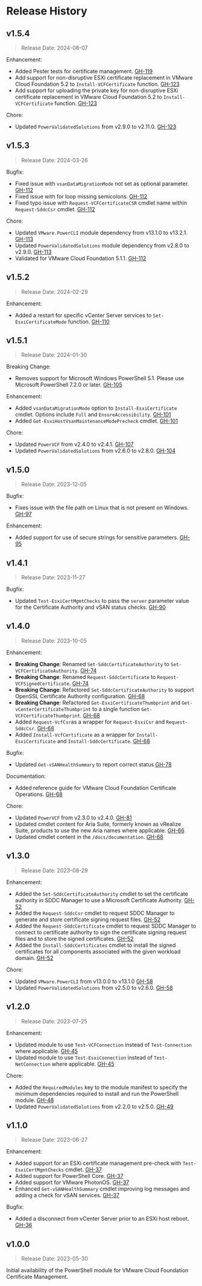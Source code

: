 # Release History

## v1.5.4

> Release Date: 2024-08-07

Enhancement:

- Added Pester tests for certificate management. [GH-119](https://github.com/vmware/powershell-module-for-vmware-cloud-foundation-certificate-management/pull/119)
- Add support for non-disruptive ESXi certificate replacement in VMware Cloud Foundation 5.2 to `Install-VCFCertificate` function. [GH-123](https://github.com/vmware/powershell-module-for-vmware-cloud-foundation-certificate-management/pull/123)
- Add support for uploading the private key for non-disruptive ESXi certificate replacement in VMware Cloud Foundation 5.2 to `Install-VCFCertificate` function. [GH-123](https://github.com/vmware/powershell-module-for-vmware-cloud-foundation-certificate-management/pull/123)

Chore:

- Updated `PowerValidatedSolutions` from v2.9.0 to v2.11.0. [GH-123](https://github.com/vmware/powershell-module-for-vmware-cloud-foundation-certificate-management/pull/123)

## v1.5.3

> Release Date: 2024-03-26

Bugfix:

- Fixed issue with `vsanDataMigrationMode` not set as optional parameter. [GH-112](https://github.com/vmware/powershell-module-for-vmware-cloud-foundation-certificate-management/pull/112)
- Fixed issue with for loop missing semicolons. [GH-112](https://github.com/vmware/powershell-module-for-vmware-cloud-foundation-certificate-management/pull/112)
- Fixed typo issue with `Request-VCFCertificateCSR` cmdlet name within `Request-SddcCsr` cmdlet. [GH-112](https://github.com/vmware/powershell-module-for-vmware-cloud-foundation-certificate-management/pull/112)

Chore:

- Updated `VMware.PowerCLI` module dependency from v13.1.0 to v13.2.1. [GH-113](https://github.com/vmware/powershell-module-for-vmware-cloud-foundation-certificate-management/pull/113)
- Updated `PowerValidatedSolutions` module dependency from v2.8.0 to v2.9.0. [GH-113](https://github.com/vmware/powershell-module-for-vmware-cloud-foundation-certificate-management/pull/113)
- Validated for VMware Cloud Foundation 5.1.1. [GH-112](https://github.com/vmware/powershell-module-for-vmware-cloud-foundation-certificate-management/pull/112)

## v1.5.2

> Release Date: 2024-02-29

Enhancement:

- Added a restart for specific vCenter Server services to `Set-EsxiCertificateMode` function. [GH-110](https://github.com/vmware/powershell-module-for-vmware-cloud-foundation-certificate-management/pull/110)

## v1.5.1

> Release Date: 2024-01-30

Breaking Change:

- Removes support for Microsoft Windows PowerShell 5.1. Please use Microsoft PowerShell 7.2.0 or later. [GH-105](https://github.com/vmware/powershell-module-for-vmware-cloud-foundation-certificate-management/pull/105)

Enhancement:

- Added `vsanDataMigrationMode` option to `Install-EsxiCertificate` cmdlet. Options include `Full` and `EnsureAccessibility`. [GH-101](https://github.com/vmware/powershell-module-for-vmware-cloud-foundation-certificate-management/pull/101)
- Added `Get-EsxiHostVsanMaintenanceModePrecheck` cmdlet. [GH-101](https://github.com/vmware/powershell-module-for-vmware-cloud-foundation-certificate-management/pull/101)

Chore:

- Updated `PowerVCF` from v2.4.0 to v2.4.1. [GH-107](https://github.com/vmware/powershell-module-for-vmware-cloud-foundation-certificate-management/pull/107)
- Updated `PowerValidatedSolutions` from v2.6.0 to v2.8.0. [GH-104](https://github.com/vmware/powershell-module-for-vmware-cloud-foundation-certificate-management/pull/104)

## v1.5.0

> Release Date: 2023-12-05

Bugfix:

- Fixes issue with the file path on Linux that is not present on Windows. [GH-97](https://github.com/vmware/powershell-module-for-vmware-cloud-foundation-certificate-management/pull/97)

Enhancement:

- Added support for use of secure strings for sensitive parameters. [GH-95](https://github.com/vmware/powershell-module-for-vmware-cloud-foundation-certificate-management/pull/95)

## v1.4.1

> Release Date: 2023-11-27

Bugfix:

- Updated `Test-EsxiCertMgmtChecks` to pass the `server` parameter value for the Certificate Authority and vSAN status checks. [GH-90](https://github.com/vmware/powershell-module-for-vmware-cloud-foundation-certificate-management/pull/90)

## v1.4.0

> Release Date: 2023-10-05

Enhancement:

- **Breaking Change**: Renamed `Set-SddcCertificateAuthority` to `Set-VCFCertificateAuthority`. [GH-74](https://github.com/vmware/powershell-module-for-vmware-cloud-foundation-certificate-management/pull/74)
- **Breaking Change**: Renamed `Request-SddcCertificate` to `Request-VCFSignedCertificate`. [GH-74](https://github.com/vmware/powershell-module-for-vmware-cloud-foundation-certificate-management/pull/74)
- **Breaking Change**: Refactored `Set-SddcCertificateAuthority` to support OpenSSL Certificate Authority configuration. [GH-68](https://github.com/vmware/powershell-module-for-vmware-cloud-foundation-certificate-management/pull/68)
- **Breaking Change**: Refactored `Get-EsxiCertificateThumbprint` and `Get-vCenterCertificateThumbprint` to a single function `Get-VCFCertificateThumbprint`. [GH-68](https://github.com/vmware/powershell-module-for-vmware-cloud-foundation-certificate-management/pull/68)
- Added `Request-VcfCsr`as a wrapper for `Request-EsxiCsr` and `Request-SddcCsr`. [GH-68](https://github.com/vmware/powershell-module-for-vmware-cloud-foundation-certificate-management/pull/68)
- Added `Install-VcfCertificate` as a wrapper for `Install-EsxiCertificate` and `Install-SddcCertificate`. [GH-68](https://github.com/vmware/powershell-module-for-vmware-cloud-foundation-certificate-management/pull/68)

Bugfix:

- Updated `Get-vSANHealthSummary` to report correct status [GH-78](https://github.com/vmware/powershell-module-for-vmware-cloud-foundation-certificate-management/pull/78)

Documentation:

- Added reference guide for VMware Cloud Foundation Certificate Operations. [GH-68](https://github.com/vmware/powershell-module-for-vmware-cloud-foundation-certificate-management/pull/68)

Chore:

- Updated `PowerVCF` from v2.3.0 to v2.4.0. [GH-81](https://github.com/vmware/powershell-module-for-vmware-cloud-foundation-certificate-management/pull/81)
- Updated cmdlet content for Aria Suite, formerly known as vRealize Suite, products to use the new Aria names where applicable. [GH-66](https://github.com/vmware/powershell-module-for-vmware-cloud-foundation-certificate-management/pull/66)
- Updated cmdlet content in the `/docs/documentation`. [GH-68](https://github.com/vmware/powershell-module-for-vmware-cloud-foundation-certificate-management/pull/68)

## v1.3.0

> Release Date: 2023-08-29

Enhancement:

- Added the `Set-SddcCertificateAuthority` cmdlet to set the certificate authority in SDDC Manager to use a Microsoft Certificate Authority. [GH-52](https://github.com/vmware/powershell-module-for-vmware-cloud-foundation-certificate-management/pull/52)
- Added the `Request-SddcCsr` cmdlet to request SDDC Manager to generate and store certificate signing request files. [GH-52](https://github.com/vmware/powershell-module-for-vmware-cloud-foundation-certificate-management/pull/52)
- Added the `Request-SddcCertificate` cmdlet to request SDDC Manager to connect to certificate authority to sign the certificate signing request files and to store the signed certificates. [GH-52](https://github.com/vmware/powershell-module-for-vmware-cloud-foundation-certificate-management/pull/52)
- Added the `Install-SddcCertificates` cmdlet to install the signed certificates for all components associated with the given workload domain. [GH-52](https://github.com/vmware/powershell-module-for-vmware-cloud-foundation-certificate-management/pull/52)

Chore:

- Updated `VMware.PowerCLI` from v13.0.0 to v13.1.0 [GH-58](https://github.com/vmware/powershell-module-for-vmware-cloud-foundation-certificate-management/pull/58)
- Updated `PowerValidatedSolutions` from v2.5.0 to v2.6.0. [GH-58](https://github.com/vmware/powershell-module-for-vmware-cloud-foundation-certificate-management/pull/58)

## v1.2.0

> Release Date: 2023-07-25

Enhancement:

- Updated module to use `Test-VCFConnection` instead of `Test-Connection` where applicable. [GH-45](https://github.com/vmware/powershell-module-for-vmware-cloud-foundation-certificate-management/pull/45)
- Updated module to use `Test-EsxiConnection` instead of `Test-NetConnection` where applicable. [GH-45](https://github.com/vmware/powershell-module-for-vmware-cloud-foundation-certificate-management/pull/45)

Chore:

- Added the `RequiredModules` key to the module manifest to specify the minimum dependencies required to install and run the PowerShell module. [GH-48](https://github.com/vmware/powershell-module-for-vmware-cloud-foundation-certificate-management/pull/48)
- Updated `PowerValidatedSolutions` from v2.2.0 to v2.5.0. [GH-49](https://github.com/vmware/powershell-module-for-vmware-cloud-foundation-certificate-management/pull/49)

## v1.1.0

> Release Date: 2023-06-27

Enhancement:

- Added support for an ESXi certificate management pre-check with `Test-EsxiCertMgmtChecks` cmdlet. [GH-37](https://github.com/vmware/powershell-module-for-vmware-cloud-foundation-certificate-management/pull/37)
- Added support for PowerShell Core. [GH-37](https://github.com/vmware/powershell-module-for-vmware-cloud-foundation-certificate-management/pull/37)
- Added support for VMware PhotonOS. [GH-37](https://github.com/vmware/powershell-module-for-vmware-cloud-foundation-certificate-management/pull/37)
- Enhanced `Get-vSANHealthSummary` cmdlet improving log messages and adding a check for vSAN services. [GH-37](https://github.com/vmware/powershell-module-for-vmware-cloud-foundation-certificate-management/pull/37)

Bugfix:

- Added a disconnect from vCenter Server prior to an ESXi host reboot. [GH-36](https://github.com/vmware/powershell-module-for-vmware-cloud-foundation-certificate-management/pull/36)

## v1.0.0

> Release Date: 2023-05-30

Initial availability of the PowerShell module for VMware Cloud Foundation Certificate Management.
